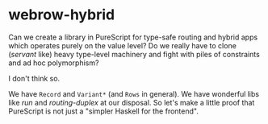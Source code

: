 # webrow-hybrid

Can we create a library in PureScript for type-safe routing and hybrid apps which operates purely on the value level? Do we really have to clone (_servant_ like) heavy type-level machinery and fight with piles of constraints and ad hoc polymorphism?

I don't think so.

We have `Record` and `Variant*` (and `Rows` in general). We have wonderful libs like _run_ and _routing-duplex_ at our disposal.
So let's make a little proof that PureScript is not just a "simpler Haskell for the frontend".
